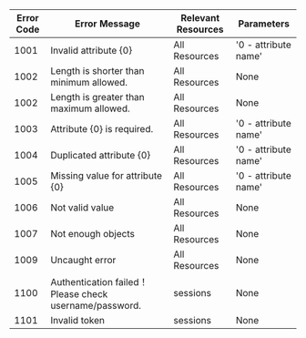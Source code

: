 Error Code  | Error Message    | Relevant Resources  | Parameters
----------- | ----------|------------ |-----
1001 | Invalid attribute {0} | All Resources | '0 - attribute name'
1002 | Length is shorter than minimum allowed. | All Resources | None
1002 | Length is greater than maximum allowed. | All Resources | None
1003 | Attribute {0} is required. | All Resources | '0 - attribute name'
1004 | Duplicated attribute {0} | All Resources | '0 - attribute name'
1005 | Missing value for attribute {0} | All Resources | '0 - attribute name'
1006 | Not valid value | All Resources | None
1007 | Not enough objects | All Resources | None
1009 | Uncaught error| All Resources | None
1100 | Authentication failed！Please check username/password. | sessions | None
1101 | Invalid token | sessions | None